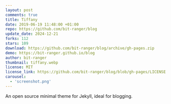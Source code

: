 ```yaml
---
layout: post
comments: true
title: Tiffany
date: 2019-06-19 11:48:00 +01:00
repo: https://github.com/bit-ranger/blog
update_date: 2024-12-21
forks: 112
stars: 109
download: https://github.com/bit-ranger/blog/archive/gh-pages.zip
demo: https://bit-ranger.github.io/blog
author: bit-ranger
thumbnail: tiffany.webp
license: MIT
license_link: https://github.com/bit-ranger/blog/blob/gh-pages/LICENSE
carousel:
  - 'screenshot.png'
---
```


An open source minimal theme for Jekyll, ideal for blogging.

